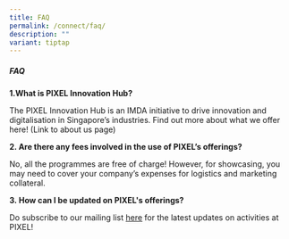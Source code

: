```yaml
---
title: FAQ
permalink: /connect/faq/
description: ""
variant: tiptap
---
```

<h5>FAQ</h5>
<p><strong>1.What is PIXEL Innovation Hub?</strong>
</p>
<p>The PIXEL Innovation Hub is an IMDA initiative to drive innovation and
digitalisation in Singapore’s industries. Find out more about what we offer
here! (Link to about us page)</p>
<p></p>
<p><strong>2. Are there any fees involved in the use of PIXEL’s offerings?</strong>
</p>
<p>No, all the programmes are free of charge! However, for showcasing, you
may need to cover your company’s expenses for logistics and marketing collateral.</p>
<p></p>
<p><strong>3.&nbsp;How can I&nbsp;be&nbsp;updated on PIXEL's&nbsp;offerings?</strong>
</p>
<p>Do subscribe to our mailing list <a href="https://form.gov.sg/62ac4193b8365500125bd367?_gl=1*fu3w82*_ga*MTc4NjMxOTMzMC4xNzEwODM1OTk4*_ga_Y5HE8VNXS1*MTcyMTA5OTQ1MC4yLjEuMTcyMTA5OTQ1OS41MS4wLjA." rel="noopener noreferrer nofollow" target="_blank"><u>here</u></a>&nbsp;for&nbsp;the
latest&nbsp;updates on activities at PIXEL!</p>
<p>&nbsp;</p>